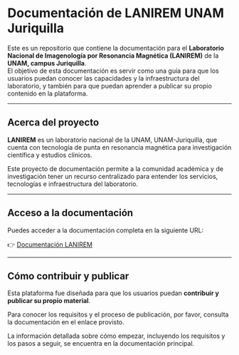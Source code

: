 # Documentación de LANIREM UNAM Juriquilla

Este es un repositorio que contiene la documentación para el **Laboratorio Nacional de Imagenología por Resonancia Magnética (LANIREM)** de la **UNAM, campus Juriquilla**.  
El objetivo de esta documentación es servir como una guía para que los usuarios puedan conocer las capacidades y la infraestructura del laboratorio, y también para que puedan aprender a publicar su propio contenido en la plataforma.

---

## Acerca del proyecto

**LANIREM** es un laboratorio nacional de la UNAM, UNAM-Juriquilla, que cuenta con tecnología de punta en resonancia magnética para investigación científica y estudios clínicos.  

Este proyecto de documentación permite a la comunidad académica y de investigación tener un recurso centralizado para entender los servicios, tecnologías e infraestructura del laboratorio.

---

## Acceso a la documentación

Puedes acceder a la documentación completa en la siguiente URL:

👉 [Documentación LANIREM](https://lanirem.readthedocs.io/en/latest/Introduccion/introduccion.html)

---

## Cómo contribuir y publicar

Esta plataforma fue diseñada para que los usuarios puedan **contribuir y publicar su propio material**.  

Para conocer los requisitos y el proceso de publicación, por favor, consulta la documentación en el enlace provisto.  

La información detallada sobre cómo empezar, incluyendo los requisitos y los pasos a seguir, se encuentra en la documentación principal.

